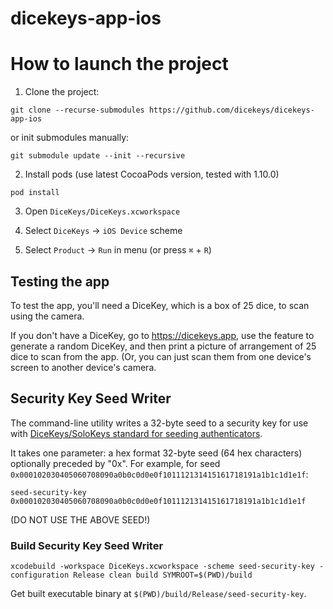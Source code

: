 # dicekeys-app-ios

# How to launch the project

1. Clone the project:

`git clone --recurse-submodules https://github.com/dicekeys/dicekeys-app-ios` 

or init submodules manually:

`git submodule update --init --recursive`

2. Install pods (use latest CocoaPods version, tested with 1.10.0)

`pod install`

3. Open `DiceKeys/DiceKeys.xcworkspace`

4. Select `DiceKeys` → `iOS Device` scheme

5. Select `Product` → `Run` in menu (or press `⌘` + `R`)


## Testing the app

To test the app, you'll need a DiceKey, which is a box of 25 dice, to scan using the camera.

If you don't have a DiceKey, go to https://dicekeys.app, use the feature to generate a random DiceKey, and then print a picture of arrangement of 25 dice to scan from the app. (Or, you can just scan them from one device's screen to another device's camera.

## Security Key Seed Writer

The command-line utility writes a 32-byte seed to a security key for use with [DiceKeys/SoloKeys standard for seeding authenticators](https://github.com/dicekeys/seeding-webauthn).

It takes one parameter: a hex format 32-byte seed (64 hex characters) optionally preceded by "0x".  For example, for seed `0x000102030405060708090a0b0c0d0e0f101112131415161718191a1b1c1d1e1f`:

```
seed-security-key 0x000102030405060708090a0b0c0d0e0f101112131415161718191a1b1c1d1e1f
```

 (DO NOT USE THE ABOVE SEED!)

### Build Security Key Seed Writer
```
xcodebuild -workspace DiceKeys.xcworkspace -scheme seed-security-key -configuration Release clean build SYMROOT=$(PWD)/build
```
Get built executable binary at `$(PWD)/build/Release/seed-security-key`.
